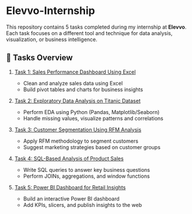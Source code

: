 # Elevvo-Internship

This repository contains 5 tasks completed during my internship at **Elevvo**.  
Each task focuses on a different tool and technique for data analysis, visualization, or business intelligence.  

## 📌 Tasks Overview

1. [Task 1: Sales Performance Dashboard Using Excel](./Task1%20:%20Sales%20Dashboard)
   - Clean and analyze sales data using Excel  
   - Build pivot tables and charts for business insights  

2. [Task 2: Exploratory Data Analysis on Titanic Dataset](./Task2:%20EDA%20on%20Titanic%20Dataset)
   - Perform EDA using Python (Pandas, Matplotlib/Seaborn)  
   - Handle missing values, visualize patterns and correlations  

3. [Task 3: Customer Segmentation Using RFM Analysis](./Task3:%20Customer%20Segmentation%20Using%20RFM%20Analysis)
   - Apply RFM methodology to segment customers  
   - Suggest marketing strategies based on customer groups  

4. [Task 4: SQL-Based Analysis of Product Sales](./Task4:%20SQL-Based%20Analysis%20of%20Product%20Sales)
   - Write SQL queries to answer key business questions  
   - Perform JOINs, aggregations, and window functions  

5. [Task 5: Power BI Dashboard for Retail Insights](./Task5:%20Power%20BI%20Dashboard%20for%20Retail%20Insights)
   - Build an interactive Power BI dashboard  
   - Add KPIs, slicers, and publish insights to the web  
